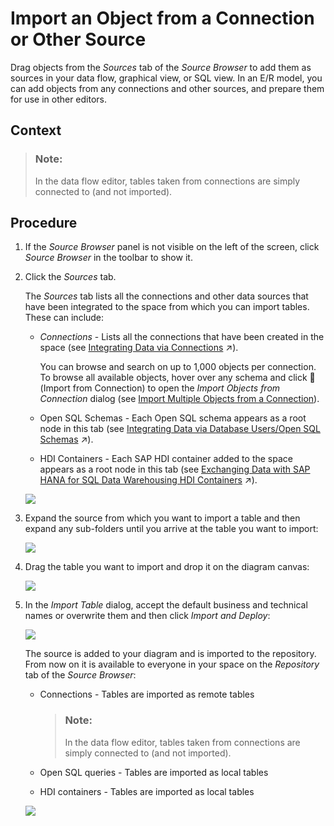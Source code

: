 <!-- loio3e6f8f274e1d42759f536d3004025d24 -->

<link rel="stylesheet" type="text/css" href="css/sap-icons.css"/>

# Import an Object from a Connection or Other Source

Drag objects from the *Sources* tab of the *Source Browser* to add them as sources in your data flow, graphical view, or SQL view. In an E/R model, you can add objects from any connections and other sources, and prepare them for use in other editors.



<a name="loio3e6f8f274e1d42759f536d3004025d24__context_hbr_k4y_jsb"/>

## Context

> ### Note:  
> In the data flow editor, tables taken from connections are simply connected to \(and not imported\).



<a name="loio3e6f8f274e1d42759f536d3004025d24__steps_qjw_4c4_ppb"/>

## Procedure

1.  If the *Source Browser* panel is not visible on the left of the screen, click *Source Browser* in the toolbar to show it.

2.  Click the *Sources* tab.

    The *Sources* tab lists all the connections and other data sources that have been integrated to the space from which you can import tables. These can include: 

    -   *Connections* - Lists all the connections that have been created in the space \(see [Integrating Data via Connections](https://help.sap.com/viewer/9f36ca35bc6145e4acdef6b4d852d560/DEV_CURRENT/en-US/eb85e157ab654152bd68a8714036e463.html "Users with a space administrator or integrator role can create connections to SAP and non-SAP source systems, including cloud and on-premise systems and partner tools, and to target systems for outbound replication flows. Users with modeler roles can import data via connections for preparation and modeling in SAP Datasphere.") :arrow_upper_right:\).

        You can browse and search on up to 1,000 objects per connection. To browse all available objects, hover over any schema and click <span class="FPA-icons-V3"></span> \(Import from Connection\) to open the *Import Objects from Connection* dialog \(see [Import Multiple Objects from a Connection](import-multiple-objects-from-a-connection-e720b13.md)\).

    -   Open SQL Schemas - Each Open SQL schema appears as a root node in this tab \(see [Integrating Data via Database Users/Open SQL Schemas](https://help.sap.com/viewer/9f36ca35bc6145e4acdef6b4d852d560/DEV_CURRENT/en-US/3de55a78a4614deda589633baea28645.html "Users with a space administrator role can create database users to read data exposed by the space and to write data to Open SQL schemas attached to space, providing a secure method for exchanging data with the space via ODBC access to the run-time SAP HANA Cloud database.") :arrow_upper_right:\).
    -   HDI Containers - Each SAP HDI container added to the space appears as a root node in this tab \(see [Exchanging Data with SAP HANA for SQL Data Warehousing HDI Containers](https://help.sap.com/viewer/9f36ca35bc6145e4acdef6b4d852d560/DEV_CURRENT/en-US/1aec7ca95af24208a61c1a444b249d95.html "Users with a space administrator role can use SAP HANA for SQL data warehousing to build calculation views and other SAP HANA Cloud HDI objects directly in the run-time SAP HANA Cloud database and then exchange data between HDI containers and SAP Datasphere spaces. SAP HANA for SQL data warehousing can be used to bring existing HDI objects into your SAP Datasphere environment, and to allow users familiar with the HDI tools to leverage advanced SAP HANA Cloud features.") :arrow_upper_right:\).

    ![](images/Source_Browser_-_Sources_Tab_Collapsed_4ebf04c.png)

3.  Expand the source from which you want to import a table and then expand any sub-folders until you arrive at the table you want to import:

    ![](images/Source_Browser_-_Sources_Tab_ede29aa.png)

4.  Drag the table you want to import and drop it on the diagram canvas:

    ![](images/Source_Browser_-_Sources_Tab_Drag_Source_3dd91cf.png)

5.  In the *Import Table* dialog, accept the default business and technical names or overwrite them and then click *Import and Deploy*:

    ![](images/Import_Table_Dialog_ee879cd.png)

    The source is added to your diagram and is imported to the repository. From now on it is available to everyone in your space on the *Repository* tab of the *Source Browser*:

    -   Connections - Tables are imported as remote tables

        > ### Note:  
        > In the data flow editor, tables taken from connections are simply connected to \(and not imported\).

    -   Open SQL queries - Tables are imported as local tables
    -   HDI containers - Tables are imported as local tables

    ![](images/Source_Browser_-_Source_Added_971a5aa.png)


